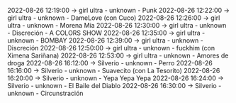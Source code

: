 2022-08-26 12:19:00 -> girl ultra - unknown - Punk
2022-08-26 12:22:00 -> girl ultra - unknown - DameLove (con Cuco)
2022-08-26 12:26:00 -> girl ultra - unknown - Morena Mía
2022-08-26 12:30:00 -> girl ultra - unknown - Discreción - A COLORS SHOW
2022-08-26 12:35:00 -> girl ultra - unknown - BOMBAY
2022-08-26 12:39:00 -> girl ultra - unknown - Discreción
2022-08-26 12:50:00 -> girl ultra - unknown - fuckhim (con Ximena Sariñana)
2022-08-26 12:53:00 -> girl ultra - unknown - Amores de droga
2022-08-26 16:12:00 -> Silverio - unknown - Perro
2022-08-26 16:16:00 -> Silverio - unknown - Suavecito (con La Tesorito)
2022-08-26 16:20:00 -> Silverio - unknown - Yepa Yepa Yepa
2022-08-26 16:24:00 -> Silverio - unknown - El Baile del Diablo
2022-08-26 16:30:00 -> Silverio - unknown - Circunstración

